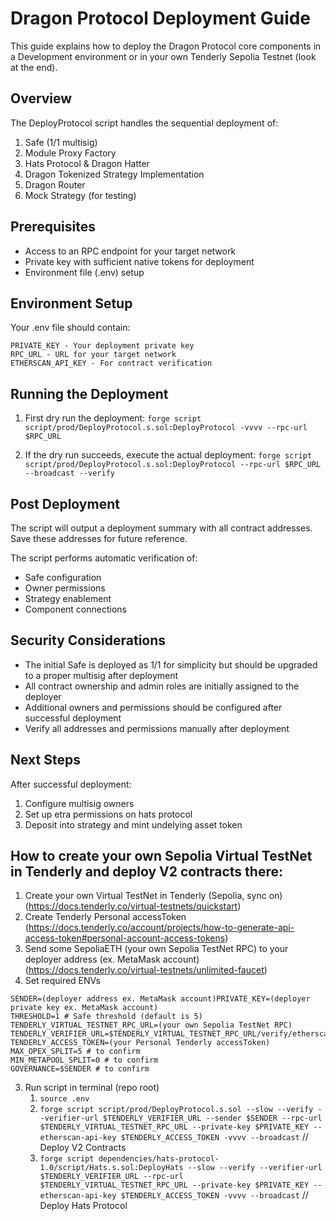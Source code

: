 # Dragon Protocol Deployment Guide

This guide explains how to deploy the Dragon Protocol core components in a Development environment or in your own Tenderly Sepolia Testnet (look at the end).

## Overview

The DeployProtocol script handles the sequential deployment of:

1. Safe (1/1 multisig)
2. Module Proxy Factory
3. Hats Protocol & Dragon Hatter
4. Dragon Tokenized Strategy Implementation
5. Dragon Router
6. Mock Strategy (for testing)

## Prerequisites

- Access to an RPC endpoint for your target network
- Private key with sufficient native tokens for deployment
- Environment file (.env) setup

## Environment Setup

Your .env file should contain:

```
PRIVATE_KEY - Your deployment private key
RPC_URL - URL for your target network
ETHERSCAN_API_KEY - For contract verification
```

## Running the Deployment

1. First dry run the deployment:
   ```forge script script/prod/DeployProtocol.s.sol:DeployProtocol -vvvv --rpc-url $RPC_URL```

2. If the dry run succeeds, execute the actual deployment:
   ```forge script script/prod/DeployProtocol.s.sol:DeployProtocol --rpc-url $RPC_URL --broadcast --verify```

## Post Deployment

The script will output a deployment summary with all contract addresses. Save these addresses for future reference.

The script performs automatic verification of:
- Safe configuration
- Owner permissions
- Strategy enablement
- Component connections

## Security Considerations

- The initial Safe is deployed as 1/1 for simplicity but should be upgraded to a proper multisig after deployment
- All contract ownership and admin roles are initially assigned to the deployer
- Additional owners and permissions should be configured after successful deployment
- Verify all addresses and permissions manually after deployment

## Next Steps

After successful deployment:
1. Configure multisig owners
2. Set up etra permissions on hats protocol
4. Deposit into strategy and mint undelying asset token
## How to create your own Sepolia Virtual TestNet in Tenderly and deploy V2 contracts there:

1. Create your own Virtual TestNet in Tenderly (Sepolia, sync on) (https://docs.tenderly.co/virtual-testnets/quickstart)
2. Create Tenderly Personal accessToken (https://docs.tenderly.co/account/projects/how-to-generate-api-access-token#personal-account-access-tokens)
3. Send some SepoliaETH (your own Sepolia TestNet RPC) to your deployer address (ex. MetaMask account) (https://docs.tenderly.co/virtual-testnets/unlimited-faucet)
4. Set required ENVs

```
SENDER=(deployer address ex. MetaMask account)PRIVATE_KEY=(deployer private key ex. MetaMask account)
THRESHOLD=1 # Safe threshold (default is 5)
TENDERLY_VIRTUAL_TESTNET_RPC_URL=(your own Sepolia TestNet RPC)
TENDERLY_VERIFIER_URL=$TENDERLY_VIRTUAL_TESTNET_RPC_URL/verify/etherscan
TENDERLY_ACCESS_TOKEN=(your Personal Tenderly accessToken)
MAX_OPEX_SPLIT=5 # to confirm
MIN_METAPOOL_SPLIT=0 # to confirm
GOVERNANCE=$SENDER # to confirm
```

3. Run script in terminal (repo root)
    1. `source .env`
    2. ```forge script script/prod/DeployProtocol.s.sol --slow --verify --verifier-url $TENDERLY_VERIFIER_URL --sender $SENDER --rpc-url $TENDERLY_VIRTUAL_TESTNET_RPC_URL --private-key $PRIVATE_KEY --etherscan-api-key $TENDERLY_ACCESS_TOKEN -vvvv --broadcast``` // Deploy V2 Contracts
    3. ```forge script dependencies/hats-protocol-1.0/script/Hats.s.sol:DeployHats --slow --verify --verifier-url $TENDERLY_VERIFIER_URL --rpc-url $TENDERLY_VIRTUAL_TESTNET_RPC_URL --private-key $PRIVATE_KEY --etherscan-api-key $TENDERLY_ACCESS_TOKEN -vvvv --broadcast``` // Deploy Hats Protocol
